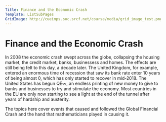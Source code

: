 ```yaml
---
Title: Finance and the Economic Crash
Template: ListSubPages
GridImage: http://cueimps.soc.srcf.net/course/media/grid_image_test.png
---
```


# Finance and the Economic Crash

In 2008 the economic crash swept across the globe, collapsing the housing market, the credit market, banks, businessess and homes. The effects are still being felt to this day, a decade later. The United Kingdom, for example, entered an enormous time of recession that saw its bank rate enter 10 years of being almost 0, which has only started to recover in mid-2018. The United States has begun QE$\infty$, an endless printing of new money to give to banks and businesses to try and stimulate the economy. Most countries in the EU are only now starting to see a light at the end of the tunnel after years of hardship and austerity.

The topics here cover events that caused and followed the Global Financial Crash and the hand that mathematicians played in causing it.
